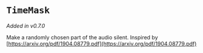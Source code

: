 # `TimeMask`

_Added in v0.7.0_

Make a randomly chosen part of the audio silent. Inspired by [https://arxiv.org/pdf/1904.08779.pdf](https://arxiv.org/pdf/1904.08779.pdf)
